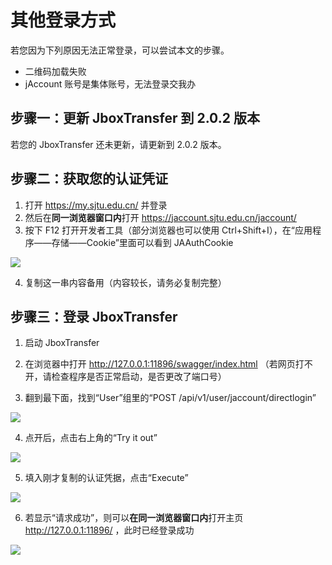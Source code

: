 # 其他登录方式

若您因为下列原因无法正常登录，可以尝试本文的步骤。
- 二维码加载失败
- jAccount 账号是集体账号，无法登录交我办

## 步骤一：更新 JboxTransfer 到 2.0.2 版本
若您的 JboxTransfer 还未更新，请更新到 2.0.2 版本。

## 步骤二：获取您的认证凭证
1. 打开 https://my.sjtu.edu.cn/ 并登录
2. 然后在**同一浏览器窗口内**打开 https://jaccount.sjtu.edu.cn/jaccount/
3. 按下 F12 打开开发者工具（部分浏览器也可以使用 Ctrl+Shift+I），在“应用程序——存储——Cookie”里面可以看到 JAAuthCookie

![](https://s2.loli.net/2025/02/25/jZwpTbMv7yBDzUC.png)

4. 复制这一串内容备用（内容较长，请务必复制完整）

## 步骤三：登录 JboxTransfer
1. 启动 JboxTransfer
2. 在浏览器中打开 http://127.0.0.1:11896/swagger/index.html
（若网页打不开，请检查程序是否正常启动，是否更改了端口号）

3. 翻到最下面，找到“User”组里的“POST /api/v1/user/jaccount/directlogin”

![](https://s2.loli.net/2025/03/11/gNtDb9mRSjQp2X4.png)

4. 点开后，点击右上角的“Try it out”

![](https://s2.loli.net/2025/03/11/VSofy7djTOImcWD.png)

5. 填入刚才复制的认证凭据，点击“Execute”

![](https://s2.loli.net/2025/03/11/IJLaX5W6A93ESfv.png)

6. 若显示“请求成功”，则可以**在同一浏览器窗口内**打开主页 http://127.0.0.1:11896/ ，此时已经登录成功

![](https://s2.loli.net/2025/03/11/RoNTx4MEV62mWe3.png)